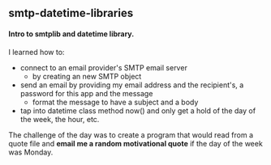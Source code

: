 ## smtp-datetime-libraries
#### Intro to smtplib and datetime library.
I learned how to:
* connect to an email provider's SMTP email server
  * by creating an new SMTP object
* send an email by providing my email address and the recipient's, a password for this app and the message
  * format the message to have a subject and a body
* tap into datetime class method now() and only get a hold of the day of the week, the hour, etc.  

The challenge of the day was to create a program that would read from a quote file and __email me a random motivational quote__ if the day of the week was Monday.
